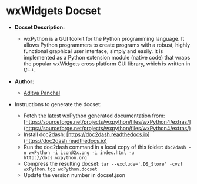 wxWidgets Docset
=======================

- __Docset Description:__
    - wxPython is a GUI toolkit for the Python programming language. It allows Python programmers to create programs with a robust, highly functional graphical user interface, simply and easily. It is implemented as a Python extension module (native code) that wraps the popular wxWidgets cross platform GUI library, which is written in C++.

- __Author:__
    - [Aditya Panchal](https://github.com/bastula)

- Instructions to generate the docset:
    - Fetch the latest wxPython generated documentation from: [https://sourceforge.net/projects/wxpython/files/wxPython4/extras/](https://sourceforge.net/projects/wxpython/files/wxPython4/extras/)
    - Install doc2dash: [https://doc2dash.readthedocs.io](https://doc2dash.readthedocs.io) 
    - Run the doc2dash command in a local copy of this folder: `doc2dash -n wxPython -i icon@2x.png -i index.html -u http://docs.wxpython.org`
    - Compress the resulting docset: `tar --exclude='.DS_Store' -cvzf wxPython.tgz wxPython.docset`
    - Update the version number in docset.json

